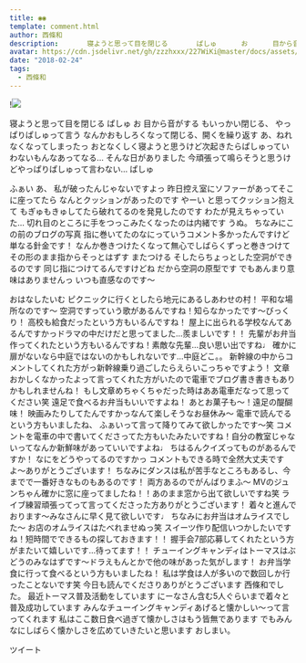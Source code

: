 ```yaml
---
title: ◉◉
template: comment.html
author: 西條和
description:       寝ようと思って目を閉じる       ぱしゅ      お      目から音がする       もいっかい閉じる、      やっぱりぱしゅって言う       なんかおもしろくなって閉じる、開くを繰り返す         あ、ねれなく...
avatar: https://cdn.jsdelivr.net/gh/zzzhxxx/227WiKi@master/docs/assets/photo/avatar/nagomi.jpg
date: "2018-02-24"
tags:
  - 西條和
---
```


!![](https://cdn.jsdelivr.net/gh/227WiKi/227WiKi-image@master/blog-image/nagomi-2018-02-24_1.jpg)



寝ようと思って目を閉じる
 ぱしゅ
お
目から音がする
 もいっかい閉じる、
やっぱりぱしゅって言う
 なんかおもしろくなって閉じる、開くを繰り返す
   あ、ねれなくなってしまったっ
   おとなくしく寝ようと思うけど次起きたらぱしゅっていわないもんなあってなる…
 そんな日がありました
 今頑張って鳴らそうと思うけどやっぱりぱしゅって言わない…
 ぱしゅ

ふぁい
  あ、    私が破ったんじゃないですよっ
   昨日控え室にソファーがあってそこに座ってたら
なんとクッションがあったのです
 やーい     と思ってクッション抱えて     もぎゅもきゅしてたら破れてるのを発見したのです     わたが見えちゃっていた…
    切れ目のところに手をつっこみたくなったのは内緒です
うぬ。
   ちなみにこの前のブログの写真
 指に巻いてたのなにっていうコメント多かったんですけど
単なる針金です！
   なんか巻きつけたくなって無心でしばらくずっと巻きつけてその形のまま指からそっとはずす
またつける     そしたらちょっとした空洞ができるのです
同じ指につけてるんですけどね
   だから空洞の原型です
  でもあんまり意味はありませんっ
 いつも直感なのです〜

 おはなしたいむ
ピクニックに行くとしたら地元にあるしあわせの村！ 平和な場所なのです〜     空洞ですっていう歌があるんですね！知らなかったです〜びっくり！    高校も給食だったという方もいるんですね！ 屋上に出られる学校なんてあるんですかっドラマの中だけだと思ってました…羨ましいです！！     先輩がお弁当作ってくれたという方もいるんですね！素敵な先輩…良い思い出ですね♩ 確かに扉がないなら中庭ではないのかもしれないです…中庭どこ。。    新幹線の中からコメントしてくれた方がっ新幹線乗り過ごしたらえらいこっちゃですよう！     文章おかしくなかったよって言ってくれた方がいたので電車でブログ書き書きもありかもしれませんね！ もし文章めちゃくちゃだった時はああ電車だなって思ってください笑     遠足で食べるお弁当もいいですよね！ あとお菓子も〜！遠足の醍醐味！ 映画みたりしてたんですかっなんて楽しそうなお昼休み〜     電車で読んでるという方もいましたね、 ふぁいって言って降りてみて欲しかったです〜笑     コメントを電車の中で書いてくださってた方もいたみたいですね！自分の教室じゃないってなんか新鮮味があっていいですよね♩     ちはるんクイズってものがあるんですか！ なにをどうやってるのですかっ コメントもできる時で全然大丈夫ですよ〜ありがとうございます！
ちなみにダンスは私が苦手なところもあるし、今までで一番好きなものもあるのです！ 両方あるのでがんばりまふ〜
MVのジュンちゃん確かに窓に座ってましたね！！あのまま窓から出て欲しいですね笑
ライブ練習頑張ってって言ってくださった方ありがとうございます！ 着々と進んでおります〜みなさんに早く見て欲しいです♩     ちなみにお弁当はオムライスでした〜 お店のオムライスはたべれませぬっ笑 スイーツ作り配信いつかしたいですね！短時間でできるもの探しておきます！！     握手会7部応募してくれたという方がまたいて嬉しいです…待ってます！！ チューイングキャンディはトーマスはぶどうのみなはずです〜ドラえもんとかで他の味があった気がします！     お弁当学食に行って食べるという方もいましたね！ 私は学食は人が多いので数回しか行ったことないです笑
    今日も読んでくださりありがとうございます
西條和でした。
  最近トーマス普及活動をしています
 にーなさん含む5人ぐらいまで着々と普及成功しています     みんなチューイングキャンディあげると懐かしい〜って言ってくれます
私はここ数日食べ過ぎて懐かしさはもう皆無であります     でもみんなにしばらく懐かしさを広めていきたいと思います
 おしまい。


ツイート



